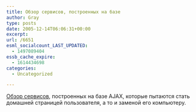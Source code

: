 ```yaml
---
title: Обзор сервисов, построенных на базе
author: Gray
type: posts
date: 2005-12-14T06:06:31+00:00
excerpt:
url: /6651
esml_socialcount_LAST_UPDATED:
  - 1497089404
essb_cache_expire:
  - 1614434698
categories:
  - Uncategorized

---
```








<a href="http://www.publish.com/article2/0,1895,1900740,00.asp" target="_blank">Обзор сервисов</a>, построенных на базе AJAX, которые пытаются стать домашней страницей пользователя, а то и заменой его компьютеру.